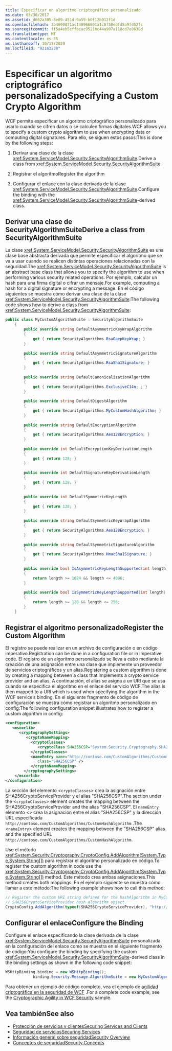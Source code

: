 ```yaml
---
title: Especificar un algoritmo criptográfico personalizado
ms.date: 03/30/2017
ms.assetid: d662a305-8e09-451d-9a59-b0f12b012f1d
ms.openlocfilehash: 3b4690071ac148966601a1c0f50edfd5a9fd52fc
ms.sourcegitcommit: ff5a4eb5cffbcac9521bc44a907a118cd7e8638d
ms.translationtype: MT
ms.contentlocale: es-ES
ms.lasthandoff: 10/17/2020
ms.locfileid: "92163238"
---
```

# <a name="specifying-a-custom-crypto-algorithm"></a><span data-ttu-id="a6b4a-102">Especificar un algoritmo criptográfico personalizado</span><span class="sxs-lookup"><span data-stu-id="a6b4a-102">Specifying a Custom Crypto Algorithm</span></span>
<span data-ttu-id="a6b4a-103">WCF permite especificar un algoritmo criptográfico personalizado para usarlo cuando se cifren datos o se calculen firmas digitales.</span><span class="sxs-lookup"><span data-stu-id="a6b4a-103">WCF allows you to specify a custom crypto algorithm to use when encrypting data or computing digital signatures.</span></span> <span data-ttu-id="a6b4a-104">Para ello, se siguen estos pasos:</span><span class="sxs-lookup"><span data-stu-id="a6b4a-104">This is done by the following steps:</span></span>  
  
1. <span data-ttu-id="a6b4a-105">Derivar una clase de la clase <xref:System.ServiceModel.Security.SecurityAlgorithmSuite>.</span><span class="sxs-lookup"><span data-stu-id="a6b4a-105">Derive a class from <xref:System.ServiceModel.Security.SecurityAlgorithmSuite></span></span>  
  
2. <span data-ttu-id="a6b4a-106">Registrar el algoritmo</span><span class="sxs-lookup"><span data-stu-id="a6b4a-106">Register the algorithm</span></span>  
  
3. <span data-ttu-id="a6b4a-107">Configurar el enlace con la clase derivada de la clase <xref:System.ServiceModel.Security.SecurityAlgorithmSuite>.</span><span class="sxs-lookup"><span data-stu-id="a6b4a-107">Configure the binding with the <xref:System.ServiceModel.Security.SecurityAlgorithmSuite>-derived class.</span></span>  
  
## <a name="derive-a-class-from-securityalgorithmsuite"></a><span data-ttu-id="a6b4a-108">Derivar una clase de SecurityAlgorithmSuite</span><span class="sxs-lookup"><span data-stu-id="a6b4a-108">Derive a class from SecurityAlgorithmSuite</span></span>  
 <span data-ttu-id="a6b4a-109">La clase <xref:System.ServiceModel.Security.SecurityAlgorithmSuite> es una clase base abstracta derivada que permite especificar el algoritmo que se va a usar cuando se realicen distintas operaciones relacionadas con la seguridad.</span><span class="sxs-lookup"><span data-stu-id="a6b4a-109">The <xref:System.ServiceModel.Security.SecurityAlgorithmSuite> is an abstract base class that allows you to specify the algorithm to use when performing various security related operations.</span></span> <span data-ttu-id="a6b4a-110">Por ejemplo, calcular un hash para una firma digital o cifrar un mensaje.</span><span class="sxs-lookup"><span data-stu-id="a6b4a-110">For example, computing a hash for a digital signature or encrypting a message.</span></span> <span data-ttu-id="a6b4a-111">En el código siguientes se muestra cómo derivar una clase de la clase <xref:System.ServiceModel.Security.SecurityAlgorithmSuite>:</span><span class="sxs-lookup"><span data-stu-id="a6b4a-111">The following code shows how to derive a class from <xref:System.ServiceModel.Security.SecurityAlgorithmSuite>:</span></span>  
  
```csharp  
public class MyCustomAlgorithmSuite : SecurityAlgorithmSuite  
    {  
        public override string DefaultAsymmetricKeyWrapAlgorithm  
        {  
            get { return SecurityAlgorithms.RsaOaepKeyWrap; }  
        }  
  
        public override string DefaultAsymmetricSignatureAlgorithm  
        {  
            get { return SecurityAlgorithms.RsaSha1Signature; }  
        }  
  
        public override string DefaultCanonicalizationAlgorithm  
        {  
            get { return SecurityAlgorithms.ExclusiveC14n; ; }  
        }  
  
        public override string DefaultDigestAlgorithm  
        {  
            get { return SecurityAlgorithms.MyCustomHashAlgorithm; }  
        }  
  
        public override string DefaultEncryptionAlgorithm  
        {  
            get { return SecurityAlgorithms.Aes128Encryption; }  
        }  
  
        public override int DefaultEncryptionKeyDerivationLength  
        {  
            get { return 128; }  
        }  
  
        public override int DefaultSignatureKeyDerivationLength  
        {  
            get { return 128; }  
        }  
  
        public override int DefaultSymmetricKeyLength  
        {  
            get { return 128; }  
        }  
  
        public override string DefaultSymmetricKeyWrapAlgorithm  
        {  
            get { return SecurityAlgorithms.Aes128Encryption; }  
        }  
  
        public override string DefaultSymmetricSignatureAlgorithm  
        {  
            get { return SecurityAlgorithms.HmacSha1Signature; }  
        }  
  
        public override bool IsAsymmetricKeyLengthSupported(int length)  
        {  
            return length >= 1024 && length <= 4096;  
        }  
  
        public override bool IsSymmetricKeyLengthSupported(int length)  
        {  
            return length >= 128 && length <= 256;  
        }  
    }  
```  
  
## <a name="register-the-custom-algorithm"></a><span data-ttu-id="a6b4a-112">Registrar el algoritmo personalizado</span><span class="sxs-lookup"><span data-stu-id="a6b4a-112">Register the Custom Algorithm</span></span>  
 <span data-ttu-id="a6b4a-113">El registro se puede realizar en un archivo de configuración o en código imperativo.</span><span class="sxs-lookup"><span data-stu-id="a6b4a-113">Registration can be done in a configuration file or in imperative code.</span></span> <span data-ttu-id="a6b4a-114">El registro de un algoritmo personalizado se lleva a cabo mediante la creación de una asignación entre una clase que implemente un proveedor de servicios criptográficos y un alias.</span><span class="sxs-lookup"><span data-stu-id="a6b4a-114">Registering a custom algorithm is done by creating a mapping between a class that implements a crypto service provider and an alias.</span></span> <span data-ttu-id="a6b4a-115">A continuación, el alias se asigna a un URI que se usa cuando se especifica el algoritmo en el enlace del servicio WCF.</span><span class="sxs-lookup"><span data-stu-id="a6b4a-115">The alias is then mapped to a URI which is used when specifying the algorithm in the WCF service’s binding.</span></span> <span data-ttu-id="a6b4a-116">En el siguiente fragmento de código de configuración se muestra cómo registrar un algoritmo personalizado en config:</span><span class="sxs-lookup"><span data-stu-id="a6b4a-116">The following configuration snippet illustrates how to register a custom algorithm in config:</span></span>  
  
```xml  
<configuration>  
   <mscorlib>  
      <cryptographySettings>  
         <cryptoNameMapping>  
           <cryptoClasses>  
              <cryptoClass SHA256CSP="System.Security.Cryptography.SHA256CryptoServiceProvider, System.Core, Version=3.5.0.0, Culture=neutral, PublicKeyToken=b77a5c561934e089" />  
           </cryptoClasses>  
           <nameEntry name="http://contoso.com/CustomAlgorithms/CustomHashAlgorithm"  
              class="SHA256CSP" />  
           </cryptoNameMapping>  
        </cryptographySettings>  
    </mscorlib>  
</configuration>  
```  
  
 <span data-ttu-id="a6b4a-117">La sección del elemento <`cryptoClasses`> crea la asignación entre SHA256CryptoServiceProvider y el alias "SHA256CSP".</span><span class="sxs-lookup"><span data-stu-id="a6b4a-117">The section under the <`cryptoClasses`> element creates the mapping between the SHA256CryptoServiceProvider and the alias "SHA256CSP".</span></span> <span data-ttu-id="a6b4a-118">El `nameEntry` elemento <> crea la asignación entre el alias "SHA256CSP" y la dirección URL especificada `http://contoso.com/CustomAlgorithms/CustomHashAlgorithm` .</span><span class="sxs-lookup"><span data-stu-id="a6b4a-118">The <`nameEntry`> element creates the mapping between the "SHA256CSP" alias and the specified URL `http://contoso.com/CustomAlgorithms/CustomHashAlgorithm`.</span></span>  
  
 <span data-ttu-id="a6b4a-119">Use el método <xref:System.Security.Cryptography.CryptoConfig.AddAlgorithm(System.Type,System.String[])> para registrar el algoritmo personalizado en código.</span><span class="sxs-lookup"><span data-stu-id="a6b4a-119">To register the custom algorithm in code use the <xref:System.Security.Cryptography.CryptoConfig.AddAlgorithm(System.Type,System.String[])> method.</span></span> <span data-ttu-id="a6b4a-120">Este método crea ambas asignaciones.</span><span class="sxs-lookup"><span data-stu-id="a6b4a-120">This method creates both mappings.</span></span> <span data-ttu-id="a6b4a-121">En el ejemplo siguiente se muestra cómo llamar a este método:</span><span class="sxs-lookup"><span data-stu-id="a6b4a-121">The following example shows how to call this method:</span></span>  
  
```csharp
// Register the custom URI string defined for the hashAlgorithm in MyCustomAlgorithmSuite class to create the
// SHA256CryptoServiceProvider hash algorithm object.  
CryptoConfig.AddAlgorithm(typeof(SHA256CryptoServiceProvider), "http://contoso.com/CustomAlgorithms/CustomHashAlgorithm");  
```  
  
## <a name="configure-the-binding"></a><span data-ttu-id="a6b4a-122">Configurar el enlace</span><span class="sxs-lookup"><span data-stu-id="a6b4a-122">Configure the Binding</span></span>  
 <span data-ttu-id="a6b4a-123">Configure el enlace especificando la clase derivada de la clase <xref:System.ServiceModel.Security.SecurityAlgorithmSuite> personalizada en la configuración del enlace como se muestra en el siguiente fragmento de código:</span><span class="sxs-lookup"><span data-stu-id="a6b4a-123">You configure the binding by specifying the custom <xref:System.ServiceModel.Security.SecurityAlgorithmSuite>-derived class in the binding settings as shown in the following code snippet:</span></span>  
  
```csharp  
WSHttpBinding binding = new WSHttpBinding();  
            binding.Security.Message.AlgorithmSuite = new MyCustomAlgorithmSuite();  
```  
  
 <span data-ttu-id="a6b4a-124">Para obtener un ejemplo de código completo, vea el ejemplo de [agilidad criptográfica en la seguridad de WCF](../samples/cryptographic-agility-in-wcf-security.md) .</span><span class="sxs-lookup"><span data-stu-id="a6b4a-124">For a complete code example, see the [Cryptographic Agility in WCF Security](../samples/cryptographic-agility-in-wcf-security.md) sample.</span></span>  
  
## <a name="see-also"></a><span data-ttu-id="a6b4a-125">Vea también</span><span class="sxs-lookup"><span data-stu-id="a6b4a-125">See also</span></span>

- [<span data-ttu-id="a6b4a-126">Protección de servicios y clientes</span><span class="sxs-lookup"><span data-stu-id="a6b4a-126">Securing Services and Clients</span></span>](../feature-details/securing-services-and-clients.md)
- [<span data-ttu-id="a6b4a-127">Seguridad de servicios</span><span class="sxs-lookup"><span data-stu-id="a6b4a-127">Securing Services</span></span>](../securing-services.md)
- [<span data-ttu-id="a6b4a-128">Información general sobre seguridad</span><span class="sxs-lookup"><span data-stu-id="a6b4a-128">Security Overview</span></span>](../feature-details/security-overview.md)
- [<span data-ttu-id="a6b4a-129">Conceptos de seguridad</span><span class="sxs-lookup"><span data-stu-id="a6b4a-129">Security Concepts</span></span>](../feature-details/security-concepts.md)

